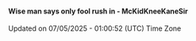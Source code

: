 #### Wise man says only fool rush in - McKidKneeKaneSir
Updated on 07/05/2025 - 01:00:52 (UTC) Time Zone

